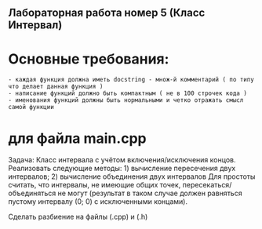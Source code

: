 ## Лабораторная работа номер 5 (Класс Интервал)
# Основные требования:
	- каждая функция должна иметь docstring - множ-й комментарий ( по типу что делает данная функция )
	- написание функций должно быть компактным ( не в 100 строчек кода )
	- именования функций должны быть нормальными и четко отражать смысл самой функции

# для файла main.cpp
Задача: Класс интервала с учётом включения/исключения концов.
	Реализовать следующие методы:
		1) вычисление пересечения двух интервалов;
		2) вычисление объединения двух интервалов
    Для простоты считать, что интервалы, не имеющие общих точек, пересекаться/объединяться не могут
    (результат в таком случае должен равняться пустому интервалу (0; 0) с исключенными концами).

Сделать разбиение на файлы (.cpp) и (.h)

